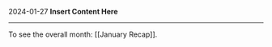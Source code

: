 2024-01-27
__Insert Content Here__
_______________________
To see the overall month: [[January Recap]].